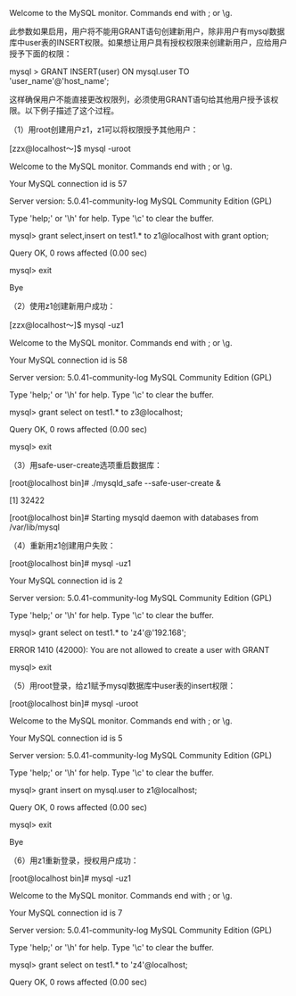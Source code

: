Welcome to the MySQL monitor. Commands end with ; or \g.



此参数如果启用，用户将不能用GRANT语句创建新用户，除非用户有mysql数据库中user表的INSERT权限。如果想让用户具有授权权限来创建新用户，应给用户授予下面的权限：

mysql > GRANT INSERT(user) ON mysql.user TO 'user_name'@'host_name';

这样确保用户不能直接更改权限列，必须使用GRANT语句给其他用户授予该权限。以下例子描述了这个过程。

（1）用root创建用户z1，z1可以将权限授予其他用户：

[zzx@localhost～]$ mysql -uroot

Welcome to the MySQL monitor. Commands end with ; or \g.

Your MySQL connection id is 57

Server version: 5.0.41-community-log MySQL Community Edition (GPL)

Type 'help;' or '\h' for help. Type '\c' to clear the buffer.

mysql> grant select,insert on test1.* to z1@localhost with grant option;

Query OK, 0 rows affected (0.00 sec)

mysql> exit

Bye

（2）使用z1创建新用户成功：

[zzx@localhost～]$ mysql -uz1

Welcome to the MySQL monitor. Commands end with ; or \g.

Your MySQL connection id is 58

Server version: 5.0.41-community-log MySQL Community Edition (GPL)

Type 'help;' or '\h' for help. Type '\c' to clear the buffer.

mysql> grant select on test1.* to z3@localhost;

Query OK, 0 rows affected (0.00 sec)

mysql> exit

（3）用safe-user-create选项重启数据库：

[root@localhost bin]# ./mysqld_safe --safe-user-create &

[1] 32422

[root@localhost bin]# Starting mysqld daemon with databases from /var/lib/mysql

（4）重新用z1创建用户失败：

[root@localhost bin]# mysql -uz1

Your MySQL connection id is 2

Server version: 5.0.41-community-log MySQL Community Edition (GPL)

Type 'help;' or '\h' for help. Type '\c' to clear the buffer.

mysql> grant select on test1.* to 'z4'@'192.168';

ERROR 1410 (42000): You are not allowed to create a user with GRANT

mysql> exit

（5）用root登录，给z1赋予mysql数据库中user表的insert权限：

[root@localhost bin]# mysql -uroot

Welcome to the MySQL monitor. Commands end with ; or \g.

Your MySQL connection id is 5

Server version: 5.0.41-community-log MySQL Community Edition (GPL)

Type 'help;' or '\h' for help. Type '\c' to clear the buffer.

mysql> grant insert on mysql.user to z1@localhost;

Query OK, 0 rows affected (0.00 sec)

mysql> exit

Bye

（6）用z1重新登录，授权用户成功：

[root@localhost bin]# mysql -uz1

Welcome to the MySQL monitor. Commands end with ; or \g.

Your MySQL connection id is 7

Server version: 5.0.41-community-log MySQL Community Edition (GPL)

Type 'help;' or '\h' for help. Type '\c' to clear the buffer.

mysql> grant select on test1.* to 'z4'@localhost;

Query OK, 0 rows affected (0.00 sec)



